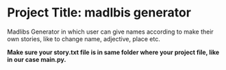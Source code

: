 # Project Title: madlbis generator

  Madlibs Generator in which user can give names according to make their own stories, like to change name, adjective, place etc.<b>
  
  Make sure your story.txt file is in same folder where your project file, like in our case main.py.

